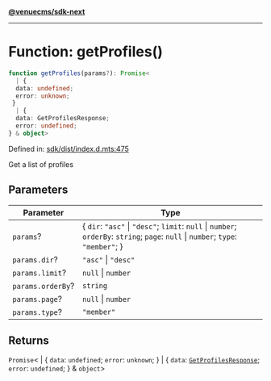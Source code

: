 [**@venuecms/sdk-next**](../Index.md)

***

# Function: getProfiles()

```ts
function getProfiles(params?): Promise<
  | {
  data: undefined;
  error: unknown;
 }
  | {
  data: GetProfilesResponse;
  error: undefined;
} & object>
```

Defined in: [sdk/dist/index.d.mts:475](https://github.com/venuecms/sdk/blob/dfe07bbbcbeec8ddfda43f5a7fc98ecc9dc8ce66/packages/sdk/dist/index.d.mts#L475)

Get a list of profiles

## Parameters

| Parameter | Type |
| ------ | ------ |
| `params`? | \{ `dir`: `"asc"` \| `"desc"`; `limit`: `null` \| `number`; `orderBy`: `string`; `page`: `null` \| `number`; `type`: `"member"`; \} |
| `params.dir`? | `"asc"` \| `"desc"` |
| `params.limit`? | `null` \| `number` |
| `params.orderBy`? | `string` |
| `params.page`? | `null` \| `number` |
| `params.type`? | `"member"` |

## Returns

`Promise`\<
  \| \{
  `data`: `undefined`;
  `error`: `unknown`;
 \}
  \| \{
  `data`: [`GetProfilesResponse`](../type-aliases/GetProfilesResponse.md);
  `error`: `undefined`;
 \} & `object`\>
